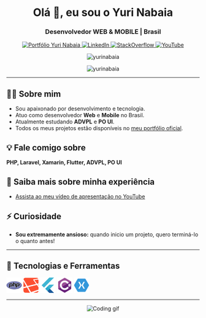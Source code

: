 <h1 align="center">Olá 👋, eu sou o Yuri Nabaia</h1>
<h3 align="center">Desenvolvedor WEB & MOBILE | Brasil</h3>

<p align="center">
  <a href="https://portifolioyurinabaia.com/" target="_blank">
    <img src="https://img.shields.io/badge/Meu%20Portfólio-000?style=for-the-badge&logo=About.me&logoColor=white" alt="Portfólio Yuri Nabaia" />
  </a>
  <a href="https://www.linkedin.com/in/yuri-nabaia-530260143/" target="_blank">
    <img src="https://img.shields.io/badge/LinkedIn-0e76a8?style=for-the-badge&logo=linkedin&logoColor=white" alt="LinkedIn" />
  </a>
  <a href="https://stackoverflow.com/users/15001843/yurinabaiayurinabaia" target="_blank">
    <img src="https://img.shields.io/badge/StackOverflow-F48024?style=for-the-badge&logo=stackoverflow&logoColor=white" alt="StackOverflow" />
  </a>
  <a href="https://www.youtube.com/channel/UCqeJfLV9qnXLKjRIFMvijFg?view_as=subscriber" target="_blank">
    <img src="https://img.shields.io/badge/YouTube-FF0000?style=for-the-badge&logo=youtube&logoColor=white" alt="YouTube" />
  </a>
</p>

<p align="center">
  <img src="https://komarev.com/ghpvc/?username=yurinabaia&label=Profile%20views&color=0e75b6&style=flat" alt="yurinabaia" />
</p>

<p align="center">
  <img src="https://github-profile-trophy.vercel.app/?username=yurinabaia" alt="yurinabaia" />
</p>

---

## 👨‍💻 Sobre mim

- Sou apaixonado por desenvolvimento e tecnologia.
- Atuo como desenvolvedor **Web** e **Mobile** no Brasil.
- Atualmente estudando **ADVPL** e **PO UI**.
- Todos os meus projetos estão disponíveis no [meu portfólio oficial](https://portifolioyurinabaia.com/).

## 💡 Fale comigo sobre

**PHP, Laravel, Xamarin, Flutter, ADVPL, PO UI**

## 🎥 Saiba mais sobre minha experiência

- [Assista ao meu vídeo de apresentação no YouTube](https://www.youtube.com/watch?v=pSm1VcErgK0&feature=youtu.be&ab_channel=YuriNabaia)

## ⚡ Curiosidade

- **Sou extremamente ansioso:** quando inicio um projeto, quero terminá-lo o quanto antes!

---

## 🚀 Tecnologias e Ferramentas

<p align="left">
  <img src="https://raw.githubusercontent.com/devicons/devicon/master/icons/php/php-original.svg" alt="php" width="40" height="40"/>
  <img src="https://raw.githubusercontent.com/devicons/devicon/master/icons/laravel/laravel-plain.svg" alt="laravel" width="40" height="40"/>
  <img src="https://raw.githubusercontent.com/devicons/devicon/master/icons/flutter/flutter-original.svg" alt="flutter" width="40" height="40"/>
  <img src="https://raw.githubusercontent.com/devicons/devicon/master/icons/csharp/csharp-original.svg" alt="csharp" width="40" height="40"/>
  <img src="https://raw.githubusercontent.com/devicons/devicon/master/icons/xamarin/xamarin-original.svg" alt="xamarin" width="40" height="40"/>
  <!-- Adicione outras tecnologias relevantes -->
</p>

---

<p align="center">
  <img src="https://miro.medium.com/max/400/0*VV3Nmxgv3KX4sLhr.gif" alt="Coding gif" />
</p>
